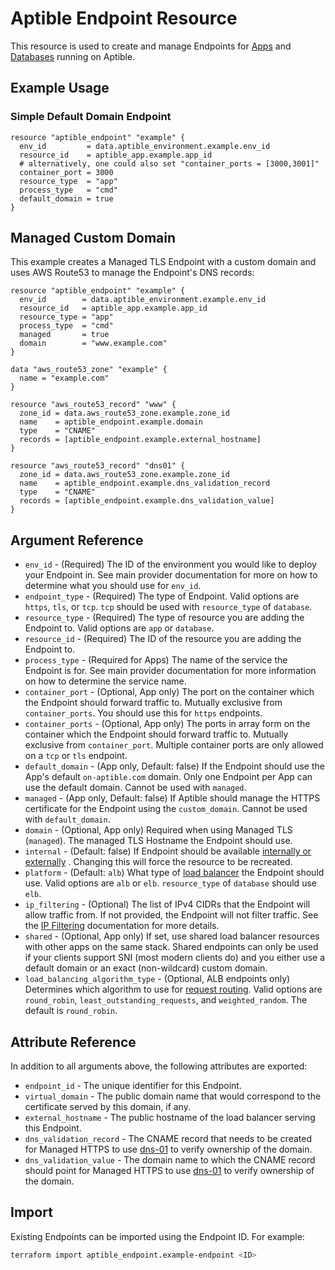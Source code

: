 # Aptible Endpoint Resource

This resource is used to create and manage Endpoints for
[Apps](https://www.aptible.com/docs/core-concepts/apps) and
[Databases](https://www.aptible.com/docs/core-concepts/managed-databases)
running on Aptible.

## Example Usage

### Simple Default Domain Endpoint

```hcl
resource "aptible_endpoint" "example" {
  env_id         = data.aptible_environment.example.env_id
  resource_id    = aptible_app.example.app_id
  # alternatively, one could also set "container_ports = [3000,3001]"
  container_port = 3000
  resource_type  = "app"
  process_type   = "cmd"
  default_domain = true
}
```

## Managed Custom Domain

This example creates a Managed TLS Endpoint with a custom domain and uses AWS
Route53 to manage the Endpoint's DNS records:

```hcl
resource "aptible_endpoint" "example" {
  env_id        = data.aptible_environment.example.env_id
  resource_id   = aptible_app.example.app_id
  resource_type = "app"
  process_type  = "cmd"
  managed       = true
  domain        = "www.example.com"
}

data "aws_route53_zone" "example" {
  name = "example.com"
}

resource "aws_route53_record" "www" {
  zone_id = data.aws_route53_zone.example.zone_id
  name    = aptible_endpoint.example.domain
  type    = "CNAME"
  records = [aptible_endpoint.example.external_hostname]
}

resource "aws_route53_record" "dns01" {
  zone_id = data.aws_route53_zone.example.zone_id
  name    = aptible_endpoint.example.dns_validation_record
  type    = "CNAME"
  records = [aptible_endpoint.example.dns_validation_value]
}
```

## Argument Reference

- `env_id` - (Required) The ID of the environment you would like to deploy your
  Endpoint in. See main provider documentation for more on how to determine what
  you should use for `env_id`.
- `endpoint_type` - (Required) The type of Endpoint. Valid options are `https`,
  `tls`, or `tcp`. `tcp` should be used with `resource_type` of `database`.
- `resource_type` - (Required) The type of resource you are adding the Endpoint
  to. Valid options are `app` or `database`.
- `resource_id` - (Required) The ID of the resource you are adding the Endpoint
  to.
- `process_type` - (Required for Apps) The name of the service the Endpoint
  is for. See main provider documentation for more information on how to
  determine the service name.
- `container_port` - (Optional, App only) The port on the container which
  the Endpoint should forward traffic to. Mutually exclusive from
  `container_ports`. You should use this for `https` endpoints.
- `container_ports` - (Optional, App only) The ports in array form on the
  container which the Endpoint should forward traffic to. Mutually exclusive
  from `container_port`.
  Multiple container ports are only allowed on a `tcp` or `tls` endpoint.
- `default_domain` - (App only, Default: false) If the Endpoint should use the
  App's default `on-aptible.com` domain. Only one Endpoint per App can use the
  default domain. Cannot be used with `managed`.
- `managed` - (App only, Default: false) If Aptible should manage the HTTPS
  certificate for the Endpoint using the `custom_domain`. Cannot be used with
  `default_domain`.
- `domain` - (Optional, App only) Required when using Managed TLS (`managed`).
  The managed TLS Hostname the Endpoint should use.
- `internal` - (Default: false) If Endpoint should be available
  [internally or externally](https://www.aptible.com/docs/core-concepts/apps/connecting-to-apps/app-endpoints/overview#endpoint-placement)
  . Changing this will force the resource to be recreated.
- `platform` - (Default: `alb`) What type of
  [load balancer](https://www.aptible.com/docs/core-concepts/apps/connecting-to-apps/app-endpoints/https-endpoints/alb-elb)
  the Endpoint should use. Valid options are `alb` or `elb`. `resource_type` of
  `database` should use `elb`.
- `ip_filtering` - (Optional) The list of IPv4 CIDRs that the Endpoint will
  allow traffic from. If not provided, the Endpoint will not filter traffic. See
  the [IP Filtering](https://www.aptible.com/docs/core-concepts/apps/connecting-to-apps/app-endpoints/ip-filtering)
  documentation for more details.
- `shared` - (Optional, App only) If set, use shared load balancer resources
  with other apps on the same stack. Shared endpoints can only be used if your
  clients support SNI (most modern clients do) and you either use a default
  domain or an exact (non-wildcard) custom domain.
- `load_balancing_algorithm_type` - (Optional, ALB endpoints only) Determines which algorithm to use for 
  [request routing](https://www.aptible.com/docs/core-concepts/apps/connecting-to-apps/app-endpoints/https-endpoints/overview#traffic). Valid options are `round_robin`, `least_outstanding_requests`, and `weighted_random`. The default is `round_robin`. 

## Attribute Reference

In addition to all arguments above, the following attributes are exported:

- `endpoint_id` - The unique identifier for this Endpoint.
- `virtual_domain` - The public domain name that would correspond to the
  certificate served by this domain, if any.
- `external_hostname` - The public hostname of the load balancer serving this
  Endpoint.
- `dns_validation_record` - The CNAME record that needs to be created for
  Managed HTTPS to use
  [dns-01](https://www.aptible.com/docs/core-concepts/apps/connecting-to-apps/app-endpoints/managed-tls#dns-01)
  to verify ownership of the domain.
- `dns_validation_value` - The domain name to which the CNAME record should
  point for Managed HTTPS to use
  [dns-01](https://www.aptible.com/docs/core-concepts/apps/connecting-to-apps/app-endpoints/managed-tls#dns-01)
  to verify ownership of the domain.

## Import

Existing Endpoints can be imported using the Endpoint ID. For example:

```bash
terraform import aptible_endpoint.example-endpoint <ID>
```
